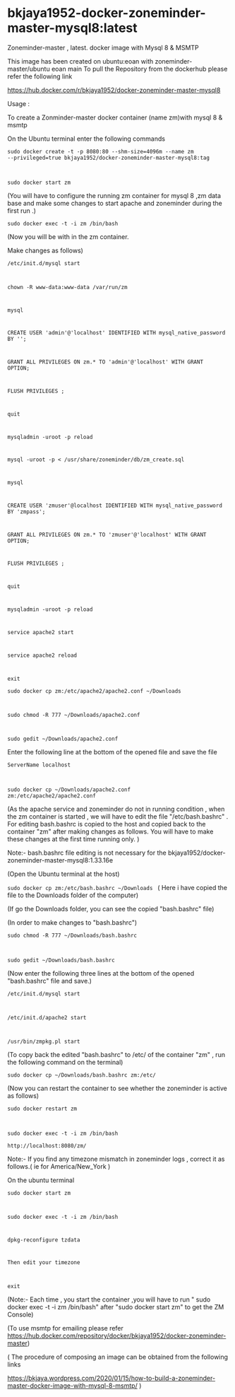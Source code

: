 # bkjaya1952-docker-zoneminder-master-mysql8:latest
Zoneminder-master , latest. docker image with Mysql 8 &amp; MSMTP


This image has been created on ubuntu:eoan with zoneminder-master/ubuntu eoan main
To pull the Repository from the dockerhub
please refer the following link

https://hub.docker.com/r/bkjaya1952/docker-zoneminder-master-mysql8


Usage :

To create a Zonminder-master docker container (name zm)with mysql 8 & msmtp

On the Ubuntu terminal enter the following commands

<code>sudo docker create -t -p 8080:80 --shm-size=4096m --name zm --privileged=true bkjaya1952/docker-zoneminder-master-mysql8:tag

sudo docker start zm</code>

(You will have to configure the running zm container for mysql 8 ,zm data base and make some changes to start apache and zoneminder during the first run .)

<code>sudo docker exec -t -i zm /bin/bash</code>

(Now  you will be with in the zm container.

Make changes as follows)

<code>/etc/init.d/mysql start

chown -R www-data:www-data /var/run/zm

mysql

CREATE USER 'admin'@'localhost' IDENTIFIED WITH mysql_native_password BY '';

GRANT ALL PRIVILEGES ON zm.* TO 'admin'@'localhost' WITH GRANT OPTION;

FLUSH PRIVILEGES ;

quit

mysqladmin -uroot -p reload

mysql -uroot -p < /usr/share/zoneminder/db/zm_create.sql

mysql

CREATE USER 'zmuser'@localhost IDENTIFIED WITH mysql_native_password BY 'zmpass';

GRANT ALL PRIVILEGES ON zm.* TO 'zmuser'@'localhost' WITH GRANT OPTION;

FLUSH PRIVILEGES ;

quit

mysqladmin -uroot -p reload

service apache2 start

service apache2 reload

exit</code>


<code>sudo docker cp zm:/etc/apache2/apache2.conf ~/Downloads

sudo chmod -R 777 ~/Downloads/apache2.conf

sudo gedit ~/Downloads/apache2.conf</code>

Enter the following line at the bottom of the opened file and save the file 

<code>ServerName localhost

sudo docker cp ~/Downloads/apache2.conf zm:/etc/apache2/apache2.conf</code>



(As the apache service and zoneminder do not in running condition , when the zm container is started , we will have to edit the file "/etc/bash.bashrc" . For editing bash.bashrc is copied to the host and copied back to the container "zm" after making changes as follows. You will have to make these changes at the first time running only.  )

Note:- bash.bashrc file editing is not necessary for the   bkjaya1952/docker-zoneminder-master-mysql8:1.33.16e 

(Open the Ubuntu terminal at the host)

<code>sudo docker cp zm:/etc/bash.bashrc ~/Downloads </code> 
( Here i have copied the file to the Downloads folder of the computer)

(If go the Downloads folder, you can  see the copied "bash.bashrc" file)

(In order to make changes to "bash.bashrc")

<code>sudo chmod -R 777 ~/Downloads/bash.bashrc

sudo gedit ~/Downloads/bash.bashrc</code>

(Now enter the following three lines at the bottom of the opened "bash.bashrc" file and save.)

<code>/etc/init.d/mysql start
 
 /etc/init.d/apache2 start

/usr/bin/zmpkg.pl start</code>

(To copy back the edited "bash.bashrc" to /etc/  of the container "zm" , run the following command on the terminal)

<code>sudo docker cp ~/Downloads/bash.bashrc zm:/etc/</code>

(Now you can restart the container to see whether the zoneminder is active as follows)

<code>sudo docker restart zm
 
 sudo docker exec -t -i zm /bin/bash</code>

<code>http://localhost:8080/zm/</code>

Note:- If you find any timezone mismatch in zoneminder logs , correct it as follows.( ie for America/New_York )

On the ubuntu terminal

<code>sudo docker start zm

sudo docker exec -t -i zm /bin/bash

dpkg-reconfigure tzdata

Then edit your timezone

exit</code>


(Note:- Each time , you start the container ,you will have to run " sudo docker exec -t -i zm /bin/bash"  after "sudo docker start zm"  to get the ZM Console)

(To use msmtp for emailing please refer https://hub.docker.com/repository/docker/bkjaya1952/docker-zoneminder-master)

( The procedure of  composing an image can be obtained from the following links

https://bkjaya.wordpress.com/2020/01/15/how-to-build-a-zoneminder-master-docker-image-with-mysql-8-msmtp/  )

